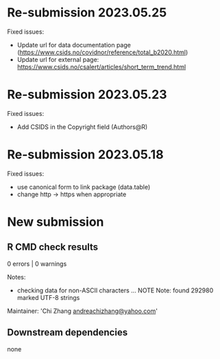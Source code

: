 # Re-submission 2023.05.25

Fixed issues: 

* Update url for data documentation page (https://www.csids.no/covidnor/reference/total_b2020.html)
* Update url for external page: https://www.csids.no/csalert/articles/short_term_trend.html

# Re-submission 2023.05.23

Fixed issues:

* Add CSIDS in the Copyright field (Authors@R)

# Re-submission 2023.05.18

Fixed issues: 

* use canonical form to link package (data.table)
* change http -> https when appropriate

# New submission

## R CMD check results

0 errors | 0 warnings

Notes: 

* checking data for non-ASCII characters ... NOTE
  Note: found 292980 marked UTF-8 strings
  
Maintainer: 'Chi Zhang <andreachizhang@yahoo.com>'

## Downstream dependencies

none
